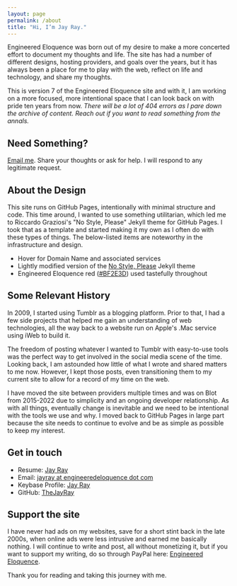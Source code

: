 ```yaml
---
layout: page
permalink: /about
title: "Hi, I’m Jay Ray."
---
```


Engineered Eloquence was born out of my desire to make a more concerted effort to document my thoughts and life. The site has had a number of different designs, hosting providers, and goals over the years, but it has always been a place for me to play with the web, reflect on life and technology, and share my thoughts.

This is version 7 of the Engineered Eloquence site and with it, I am working on a more focused, more intentional space that I can look back on with pride ten years from now. *There will be a lot of 404 errors as I pare down the archive of content. Reach out if you want to read something from the annals.*

## Need Something?

<a href="mailto:jayray@engineeredeloquence.com">Email me</a>. Share your thoughts or ask for help. I will respond to any legitimate request.

## About the Design

This site runs on GitHub Pages, intentionally with minimal structure and code. This time around, I wanted to use something utilitarian, which led me to Riccardo Graziosi's "No Style, Please" Jekyll theme for GitHub Pages. I took that as a template and started making it my own as I often do with these types of things. The below-listed items are noteworthy in the infrastructure and design.

+ Hover for Domain Name and associated services
+ Lightly modified version of the [No Style, Please](https://github.com/riggraz/no-style-please) Jekyll theme
+ Engineered Eloquence red ([#BF2E3D](https://www.colorhexa.com/bf2e3d)) used tastefully throughout

## Some Relevant History

In 2009, I started using Tumblr as a blogging platform. Prior to that, I had a few side projects that helped me gain an understanding of web technologies, all the way back to a website run on Apple's .Mac service using iWeb to build it. 

The freedom of posting whatever I wanted to Tumblr with easy-to-use tools was the perfect way to get involved in the social media scene of the time. Looking back, I am astounded how little of what I wrote and shared matters to me now. However, I kept those posts, even transitioning them to my current site to allow for a record of my time on the web.

I have moved the site between providers multiple times and was on Blot from 2015-2022 due to simplicity and an ongoing developer relationship. As with all things, eventually change is inevitable and we need to be intentional with the tools we use and why. I moved back to GitHub Pages in large part because the site needs to continue to evolve and be as simple as possible to keep my interest. 

## Get in touch

+ Resume: [Jay Ray](/jayray)
+ Email: <a href="mailto:jayray@engineeredeloquence.com">jayray at engineeredeloquence dot com</a>
+ Keybase Profile: <a href="https://keybase.io/jayray">Jay Ray</a>
+ GitHub: <a href="https://github.com/thejayray/">TheJayRay</a>

## Support the site

I have never had ads on my websites, save for a short stint back in the late 2000s, when online ads were less intrusive and earned me basically nothing. I will continue to write and post, all without monetizing it, but if you want to support my writing, do so through PayPal here: <a href="https://paypal.me/engineeredeloquence">Engineered Eloquence</a>.

Thank you for reading and taking this journey with me.
